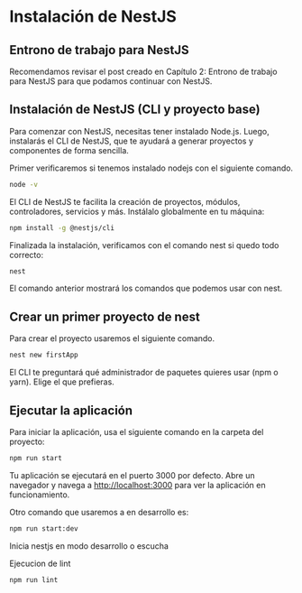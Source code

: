 # Instalación de NestJS

## Entrono de trabajo para NestJS
Recomendamos revisar el post creado en Capítulo 2: Entrono de trabajo para NestJS para que podamos continuar con NestJS.

## Instalación de NestJS (CLI y proyecto base)

Para comenzar con NestJS, necesitas tener instalado Node.js. Luego, instalarás el CLI de NestJS, que te ayudará a generar proyectos y componentes de forma sencilla.

Primer verificaremos si tenemos instalado nodejs con el siguiente comando.

```bash
node -v
```
El CLI de NestJS te facilita la creación de proyectos, módulos, controladores, servicios y más. Instálalo globalmente en tu máquina:
```bash
npm install -g @nestjs/cli
```
Finalizada la instalación, verificamos con el comando nest si quedo todo correcto:
```bash
nest
```
El comando anterior mostrará los comandos que podemos usar con nest.

## Crear un primer proyecto de nest
Para crear el proyecto usaremos el siguiente comando.

```bash
nest new firstApp
```
El CLI te preguntará qué administrador de paquetes quieres usar (npm o yarn). Elige el que prefieras.

## Ejecutar la aplicación
Para iniciar la aplicación, usa el siguiente comando en la carpeta del proyecto:

```bash
npm run start
```

Tu aplicación se ejecutará en el puerto 3000 por defecto. Abre un navegador y navega a [http://localhost:3000](http://localhost:3000) para ver la aplicación en funcionamiento.

Otro comando que usaremos a en desarrollo es:
```bash
npm run start:dev
```
Inicia nestjs en modo desarrollo o escucha


Ejecucion de lint
```bash
npm run lint    
```
